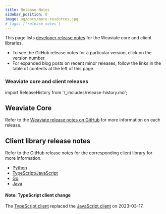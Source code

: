 ```yaml
---
title: Release Notes
sidebar_position: 0
image: og/docs/more-resources.jpg
# tags: ['release notes']
---
```


This page lists [developer release notes](https://github.com/weaviate/weaviate/releases) for the Weaviate core and client libraries.

- To see the GitHub release notes for a particular version, click on the version number.
- For expanded blog posts on recent minor releases, follow the links in the table of contents at the left of this page.

### Weaviate core and client releases

import ReleaseHistory from '/_includes/release-history.md';

<ReleaseHistory />

## Weaviate Core

Refer to the [Weaviate release notes on GitHub](https://github.com/weaviate/weaviate/releases) for more information on each release.

## Client library release notes

Refer to the GitHub release notes for the corresponding client library for more information.

- [Python](https://github.com/weaviate/weaviate-python-client/releases)
- [TypeScript/JavaScript](https://github.com/weaviate/typescript-client/releases)
- [Go](https://github.com/weaviate/weaviate-go-client/releases)
- [Java](https://github.com/weaviate/java-client/releases)

#### Note: TypeScript client change

The [TypeScript client](https://github.com/weaviate/typescript-client) replaced the [JavaScript client](https://github.com/weaviate/weaviate-javascript-client) on 2023-03-17.
